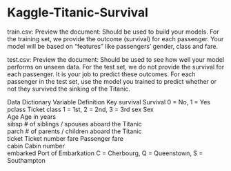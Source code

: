 # Kaggle-Titanic-Survival



train.csv:
Preview the document: Should be used to build your models. For the training set, we provide the outcome (survival) for each passenger. Your model will be based on “features” like passengers’ gender, class and fare.

test.csv:
Preview the document: Should be used to see how well your model performs on unseen data. For the test set, we do not provide the survival for each passenger. It is your job to predict these outcomes. For each passenger in the test set, use the model you trained to predict whether or not they survived the sinking of the Titanic.


Data Dictionary
Variable	Definition	   Key
survival	Survival	     0 = No, 1 = Yes
pclass	  Ticket class	 1 = 1st, 2 = 2nd, 3 = 3rd
sex	      Sex	
Age	      Age in years	
sibsp	    # of siblings / spouses aboard the Titanic	
parch	    # of parents / children aboard the Titanic	
ticket	  Ticket number	
fare	    Passenger fare	
cabin	    Cabin number	
embarked	Port of Embarkation	C = Cherbourg, Q = Queenstown, S = Southampton
